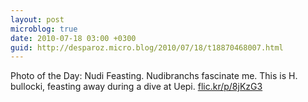 ```yaml
---
layout: post
microblog: true
date: 2010-07-18 03:00 +0300
guid: http://desparoz.micro.blog/2010/07/18/t18870468007.html
---
```

Photo of the Day: Nudi Feasting. Nudibranchs fascinate me. This is H. bullocki, feasting away during a dive at Uepi. [flic.kr/p/8jKzG3](http://flic.kr/p/8jKzG3)
